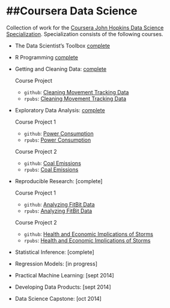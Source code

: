 ##Coursera Data Science
=====================

Collection of work for the [Coursera John Hopkins Data Science Specialization](https://www.coursera.org/specialization/jhudatascience/1). Specialization consists of the following courses. 

- The Data Scientist’s Toolbox [complete](https://www.coursera.org/records/YJaVgvjeF3aYDxty)

- R Programming [complete](https://www.coursera.org/records/MqsB2yPjgmXW9Vsr)

- Getting and Cleaning Data: [complete](https://www.coursera.org/records/EdURGXwushKRUaJe)

	Course Project 

	* `github`: [Cleaning Movement Tracking Data](http://github.com/dmaurath/datasciencecoursera/blob/master/Getting%20and%20Cleaning%20Data%20Project/README.md)
	* `rpubs`: [Cleaning Movement Tracking Data](http://rpubs.com/dmaurath/24645)

- Exploratory Data Analysis: [complete](http://www.coursera.org/records/Y2asUJemzveuzWTu)

	 Course Project 1

	* `github`: [Power Consumption](http://github.com/dmaurath/datasciencecoursera/blob/master/Exploratory%20Data%20Analysis%20Projects/Plotting%201/README.md)
	* `rpubs`: [Power Consumption](http://rpubs.com/dmaurath/24642)

	Course Project 2

	* `github`: [Coal Emissions](http://github.com/dmaurath/datasciencecoursera/blob/master/Exploratory%20Data%20Analysis%20Projects/Plotting%202/README.md)
	* `rpubs`: [Coal Emissions](http://rpubs.com/dmaurath/24640)

- Reproducible Research: [complete]

	Course Project 1

	* `github`: [Analyzing FitBit Data](http://github.com/dmaurath/datasciencecoursera/blob/master/Reproducible%20Research%20Projects/Peer%20Assessment%201/README.md)
	* `rpubs`: [Analyzing FitBit Data](http://rpubs.com/dmaurath/24643)

	Course Project 2

	* `github`: [Health and Economic Implications of Storms](http://github.com/dmaurath/datasciencecoursera/blob/master/Reproducible%20Research%20Projects/Peer%20Assessment%202/README.md)
	* `rpubs`: [Health and Economic Implications of Storms](http://rpubs.com/dmaurath/24031)

- Statistical Inference: [complete]

- Regression Models: [in progress]

- Practical Machine Learning: [sept 2014]

- Developing Data Products: [sept 2014]

- Data Science Capstone: [oct 2014]


